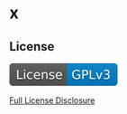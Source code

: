 # x

## License

[![License: gpl_v3](./assets/images/license-GPLv3-blue.svg)](https://github.com/msdale/readme-generator/blob/feature/fill-readme/license-docs/gpl-v3-pre.txt)

[Full License Disclosure](https://raw.githubusercontent.com/msdale/readme-generator/feature/fill-readme/license-docs/gpl-v3.txt)
